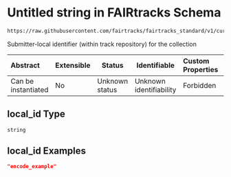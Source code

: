 # Untitled string in FAIRtracks Schema

```txt
https://raw.githubusercontent.com/fairtracks/fairtracks_standard/v1/current/json/schema/fairtracks.schema.json#/properties/collection_info/properties/local_id
```

Submitter-local identifier (within track repository) for the collection


| Abstract            | Extensible | Status         | Identifiable            | Custom Properties | Additional Properties | Access Restrictions | Defined In                                                                               |
| :------------------ | ---------- | -------------- | ----------------------- | :---------------- | --------------------- | ------------------- | ---------------------------------------------------------------------------------------- |
| Can be instantiated | No         | Unknown status | Unknown identifiability | Forbidden         | Allowed               | none                | [fairtracks.schema.json\*](../json/schema/fairtracks.schema.json "open original schema") |

## local_id Type

`string`

## local_id Examples

```json
"encode_example"
```
